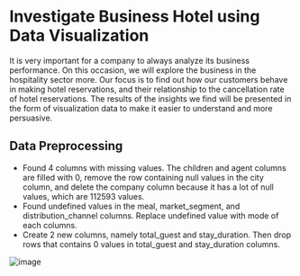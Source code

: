 # Investigate Business Hotel using Data Visualization

It is very important for a company to always analyze its business performance. On this occasion, we will explore the business in the hospitality sector more. Our focus is to find out how our customers behave in making hotel reservations, and their relationship to the cancellation rate of hotel reservations. The results of the insights we find will be presented in the form of visualization data to make it easier to understand and more persuasive.

## Data Preprocessing
- Found 4 columns with missing values. The children and agent columns are filled with 0, remove the row containing null values in the city column, and delete the company column because it has a lot of null values, which are 112593 values.
- Found undefined values in the meal, market_segment, and distribution_channel columns. Replace undefined value with mode of each columns.
- Create 2 new columns, namely total_guest and stay_duration. Then drop rows that contains 0 values in total_guest and stay_duration columns.

![image](https://user-images.githubusercontent.com/101455281/189172049-89e76707-3d58-4c6f-b17d-96ef5e4307d6.png)

## 
